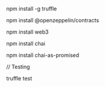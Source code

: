 npm install -g truffle

npm install @openzeppelin/contracts

npm install web3

npm install chai

npm install chai-as-promised

// Testing

truffle test